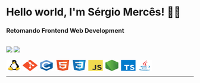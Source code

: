 <!--
Escrito por: Sérgio Merces em 15 de setembro de 2023
Desenvolvido a partir do repositório: https:github.com/anuraghazra/github-readme-stats/blob/master/readme.md#deploy-on-your-own-vercel-instance
-->

# Hello world, I'm Sérgio Mercês! 👋🏾

### Retomando Frontend Web Development

<div style="display: inline_block"><br>
    <!--trocar o valor do username para o nome do usuário, e theme para o nome do seu tema preferido-->
    <img height="180em" src="https://github-readme-stats.vercel.app/api?username=sergiomerces&show_icons=true&theme=omni&include_all_commits=true&count_private-true"/>
    <img height="180em" src="https://github-readme-stats.vercel.app/api/top-langs/?username=sergiomerces&layout=compact&langs_count=16&theme=omni"/>
</div>
<br>
<div>
    <!-- substituir o nome da linguagem para a qual se quer acrescentar no link -->
    <img height="30" width="40" alt="Sergio-C" align="center" src="https://raw.githubusercontent.com/devicons/devicon/master/icons/linux/linux-original.svg"/>
    <img height="30" width="40" alt="Sergio-NODEJS" align="center" src="https://raw.githubusercontent.com/devicons/devicon/master/icons/git/git-original.svg"/>
    <img height="30" width="40" alt="Sergio-C" align="center" src="https://raw.githubusercontent.com/devicons/devicon/master/icons/c/c-original.svg"/>
    <img height="30" width="40" alt="Sergio-HTML" align="center" src="https://raw.githubusercontent.com/devicons/devicon/master/icons/html5/html5-original.svg"/>
    <img height="30" width="40" alt="Sergio-CSS" align="center" src="https://raw.githubusercontent.com/devicons/devicon/master/icons/css3/css3-original.svg"/>
    <img height="30" width="40" alt="Sergio-JAVASCRIPT" align="center" src="https://raw.githubusercontent.com/devicons/devicon/master/icons/javascript/javascript-original.svg"/>
    <img height="30" width="40" alt="Sergio-NODEJS" align="center" src="https://raw.githubusercontent.com/devicons/devicon/master/icons/nodejs/nodejs-original.svg"/>
    <img height="30" width="40" alt="Sergio-TYPESCRIPT" align="center" src="https://raw.githubusercontent.com/devicons/devicon/master/icons/typescript/typescript-original.svg"/>
    <img height="30" width="40" alt="Sergio-JAVA" align="center" src="https://raw.githubusercontent.com/devicons/devicon/master/icons/java/java-original.svg"/>
</div>
<hr>
<div>
    <!-- botões para mídias sociais -->
    <!-- badges prontos: https://dev.to/envoy_/150-badges-for-github-pnk -->
   <!-- 
         <a href="https://www.facebook.com/scmerces" target="_blank">
        <img src="https://img.shields.io/badge/Facebook-1877F2?style=for-the-badge&logo=facebook&logoColor=white"/>
    </a>
    <a href="https://www.instagram.com/ei_merces" target="_blank">
        <img src="https://img.shields.io/badge/Instagram-E4405F?style=for-the-badge&logo=instagram&logoColor=white"/>
    </a>
    <a href="mailto:sergio.merces@gmail.com" target="_blank">
        <img src="https://img.shields.io/badge/Gmail-D14836?style=for-the-badge&logo=gmail&logoColor=white"/>
    </a>
    <a href="https://dev.to/sergiomerces" target="_blank">
        <img src="https://img.shields.io/badge/dev.to-0A0A0A?style=for-the-badge&logo=devdotto&logoColor=white"/>
    </a>
    -->
</div>
